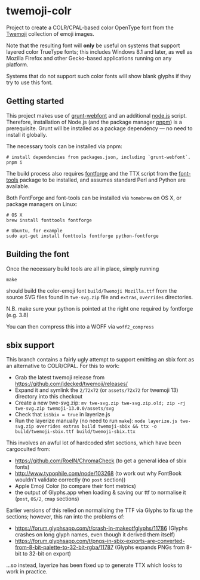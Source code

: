 # twemoji-colr

Project to create a COLR/CPAL-based color OpenType font
from the [Twemoji](https://twitter.github.io/twemoji/) collection of emoji images.

Note that the resulting font will **only** be useful on systems that support
layered color TrueType fonts; this includes Windows 8.1 and later,
as well as Mozilla Firefox and other Gecko-based applications running on
any platform.

Systems that do not support such color fonts will show blank glyphs
if they try to use this font.

## Getting started

This project makes use of [grunt-webfont](https://github.com/sapegin/grunt-webfont/)
and an additional [node.js](https://nodejs.org/en/) script.
Therefore, installation of Node.js (and the package manager [pnpm](https://pnpm.io/)) is a prerequisite.
Grunt will be installed as a package dependency — no need to install it globally.

The necessary tools can be installed via pnpm:

    # install dependencies from packages.json, including `grunt-webfont`.
    pnpm i

The build process also requires [fontforge](https://fontforge.github.io/)
and the TTX script from the [font-tools](https://github.com/behdad/fonttools/) package to be installed, and assumes standard Perl and Python are available.

Both FontForge and font-tools can be installed via `homebrew` on OS X, or package managers on Linux:

    # OS X
    brew install fonttools fontforge

    # Ubuntu, for example
    sudo apt-get install fonttools fontforge python-fontforge

## Building the font

Once the necessary build tools are all in place, simply running

    make

should build the color-emoji font `build/Twemoji Mozilla.ttf` from the source SVG files found in `twe-svg.zip` file and `extras`, `overrides` directories.

N.B. make sure your python is pointed at the right one required by fontforge (e.g. 3.8)

You can then compress this into a WOFF via `woff2_compress`

## sbix support

This branch contains a fairly ugly attempt to support emitting an sbix font as an alternative
to COLR/CPAL.  For this to work:

 * Grab the latest twemoji release from https://github.com/jdecked/twemoji/releases/
 * Expand it and symlink the `2/72x72` (or `assets/72x72` for twemoji 13) directory into this checkout
 * Create a new twe-svg.zip: `mv twe-svg.zip twe-svg.zip.old; zip -rj twe-svg.zip twemoji-13.0.0/assets/svg`
 * Check that `isSbix = true` in layerize.js
 * Run the layerize manually (no need to run `make`):
   `node layerize.js twe-svg.zip overrides extras build twemoji-sbix && ttx -o build/twemoji-sbix.ttf build/twemoji-sbix.ttx`

This involves an awful lot of hardcoded sfnt sections, which have been cargoculted from:
 * https://github.com/RoelN/ChromaCheck (to get a general idea of sbix fonts)
 * http://www.typophile.com/node/103268 (to work out why FontBook wouldn't validate correctly (no `post` section))
 * Apple Emoji Color (to compare their font metrics)
 * the output of Glyphs.app when loading & saving our ttf to normalise it (`post`, `OS/2`, `cmap` sections)

Earlier versions of this relied on normalising the TTF via Glyphs to fix up the sections; however, this ran into the problems of:
 * https://forum.glyphsapp.com/t/crash-in-makeotfglyphs/11786 (Glyphs crashes on long glyph names, even though it derived them itself)
 * https://forum.glyphsapp.com/t/pngs-in-sbix-exports-are-converted-from-8-bit-palette-to-32-bit-rgba/11787 (Glyphs expands PNGs from 8-bit to 32-bit on export)

...so instead, layerize has been fixed up to generate TTX which looks to work in practice.
